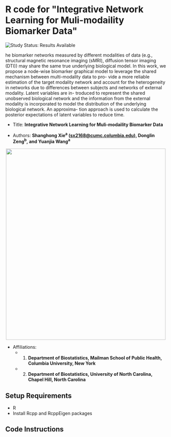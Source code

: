 # R code for "Integrative Network Learning for Muli-modaility Biomarker Data"

<img src="https://img.shields.io/badge/Study%20Status-Results%20Available-yellow.svg" alt="Study Status: Results Available"> 

he biomarker networks measured by different modalities of data (e.g., structural magnetic resonance imaging (sMRI), diffusion tensor imaging (DTI)) may share the same true underlying biological model. In this work, we propose a node-wise biomarker graphical model to leverage the shared mechanism between multi-modality data to pro- vide a more reliable estimation of the target modality network and account for the heterogeneity in networks due to differences between subjects and networks of external modality. Latent variables are in- troduced to represent the shared unobserved biological network and the information from the external modality is incorporated to model the distribution of the underlying biological network. An approxima- tion approach is used to calculate the posterior expectations of latent variables to reduce time.  

- Title: **Integrative Network Learning for Muli-modaility Biomarker Data**

- Authors: **Shanghong Xie<sup>a</sup> (sx2168@cumc.columbia.edu), Donglin Zeng<sup>b</sup>, and Yuanjia Wang<sup>a</sup>**

<p align="center">
<img src="https://github.com/shanghongxie/Integrative-Network/blob/master/Diagram1-1.png" width="500" height="600">
</p>


- Affiliations: 
  + 1. **Department of Biostatistics, Mailman School of Public Health, Columbia University, New York**
  + 2. **Department of Biostatistics, University of North Carolina, Chapel Hill, North Carolina**


## Setup Requirements
- R
- Install Rcpp and RcppEigen packages

## Code Instructions




